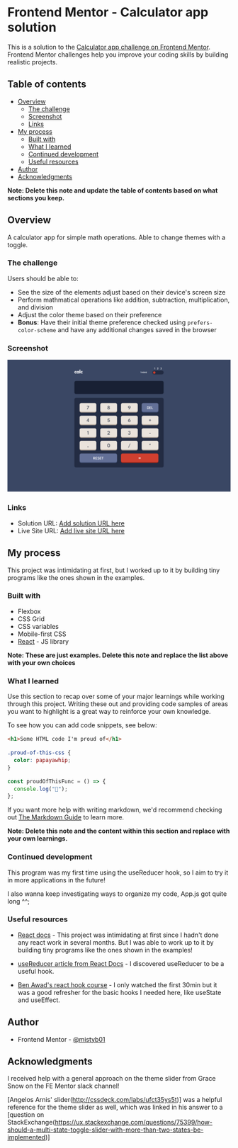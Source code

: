 # Frontend Mentor - Calculator app solution

This is a solution to the [Calculator app challenge on Frontend Mentor](https://www.frontendmentor.io/challenges/calculator-app-9lteq5N29). Frontend Mentor challenges help you improve your coding skills by building realistic projects.

## Table of contents

- [Overview](#overview)
  - [The challenge](#the-challenge)
  - [Screenshot](#screenshot)
  - [Links](#links)
- [My process](#my-process)
  - [Built with](#built-with)
  - [What I learned](#what-i-learned)
  - [Continued development](#continued-development)
  - [Useful resources](#useful-resources)
- [Author](#author)
- [Acknowledgments](#acknowledgments)

**Note: Delete this note and update the table of contents based on what sections you keep.**

## Overview

A calculator app for simple math operations. Able to change themes with a toggle.

### The challenge

Users should be able to:

- See the size of the elements adjust based on their device's screen size
- Perform mathmatical operations like addition, subtraction, multiplication, and division
- Adjust the color theme based on their preference
- **Bonus**: Have their initial theme preference checked using `prefers-color-scheme` and have any additional changes saved in the browser

### Screenshot

![](./images/screenshot.PNG)

### Links

- Solution URL: [Add solution URL here](https://your-solution-url.com)
- Live Site URL: [Add live site URL here](https://your-live-site-url.com)

## My process

This project was intimidating at first, but I worked up to it by building tiny programs like the ones shown in the examples.

### Built with

- Flexbox
- CSS Grid
- CSS variables
- Mobile-first CSS
- [React](https://reactjs.org/) - JS library

**Note: These are just examples. Delete this note and replace the list above with your own choices**

### What I learned

Use this section to recap over some of your major learnings while working through this project. Writing these out and providing code samples of areas you want to highlight is a great way to reinforce your own knowledge.

To see how you can add code snippets, see below:

```html
<h1>Some HTML code I'm proud of</h1>
```

```css
.proud-of-this-css {
  color: papayawhip;
}
```

```js
const proudOfThisFunc = () => {
  console.log("🎉");
};
```

If you want more help with writing markdown, we'd recommend checking out [The Markdown Guide](https://www.markdownguide.org/) to learn more.

**Note: Delete this note and the content within this section and replace with your own learnings.**

### Continued development

This program was my first time using the useReducer hook, so I aim to try it in more applications in the future!

I also wanna keep investigating ways to organize my code, App.js got quite long ^^;

### Useful resources

- [React docs]() - This project was intimidating at first since I hadn't done any react work in several months. But I was able to work up to it by building tiny programs like the ones shown in the examples!

- [useReducer article from React Docs](https://beta.reactjs.org/apis/react/useReducer) - I discovered useReducer to be a useful hook.

- [Ben Awad's react hook course](https://www.youtube.com/watch?v=f687hBjwFcM) - I only watched the first 30min but it was a good refresher for the basic hooks I needed here, like useState and useEffect.

## Author

- Frontend Mentor - [@mistyb01](https://www.frontendmentor.io/profile/mistyb01)

## Acknowledgments

I received help with a general approach on the theme slider from Grace Snow on the FE Mentor slack channel!

[Angelos Arnis' slider(http://cssdeck.com/labs/ufct35ys5t)] was a helpful reference for the theme slider as well, which was linked in his answer to a [question on StackExchange(https://ux.stackexchange.com/questions/75399/how-should-a-multi-state-toggle-slider-with-more-than-two-states-be-implemented)]
